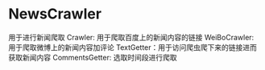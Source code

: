 # NewsCrawler
用于进行新闻爬取
Crawler: 用于爬取百度上的新闻内容的链接
WeiBoCrawler: 用于爬取微博上的新闻内容加评论
TextGetter：用于访问爬虫爬下来的链接进而获取新闻内容
CommentsGetter: 选取时间段进行爬取
